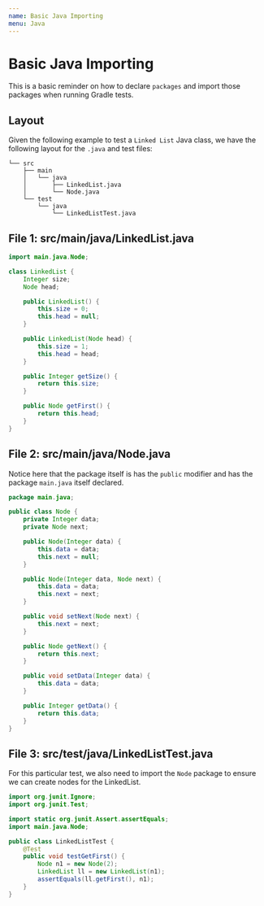 ```yaml
---
name: Basic Java Importing
menu: Java
---
```


# Basic Java Importing

This is a basic reminder on how to declare `packages` and import those packages when running Gradle tests.

## Layout

Given the following example to test a `Linked List` Java class, we have the following layout for the `.java` and test files:

```shell
└── src
    ├── main
    │   └── java
    │       ├── LinkedList.java
    │       └── Node.java
    └── test
        └── java
            └── LinkedListTest.java
```

## File 1: src/main/java/LinkedList.java

```java
import main.java.Node;

class LinkedList {
    Integer size;
    Node head;

    public LinkedList() {
        this.size = 0;
        this.head = null;
    }

    public LinkedList(Node head) {
        this.size = 1;
        this.head = head;
    }

    public Integer getSize() {
        return this.size;
    }

    public Node getFirst() {
        return this.head;
    }
}
```

## File 2: src/main/java/Node.java

Notice here that the package itself is has the `public` modifier and has the package `main.java` itself declared.

```java
package main.java;

public class Node {
    private Integer data;
    private Node next;

    public Node(Integer data) {
        this.data = data;
        this.next = null;
    }

    public Node(Integer data, Node next) {
        this.data = data;
        this.next = next;
    }

    public void setNext(Node next) {
        this.next = next;
    }

    public Node getNext() {
        return this.next;
    }

    public void setData(Integer data) {
        this.data = data;
    }

    public Integer getData() {
        return this.data;
    }
}
```

## File 3: src/test/java/LinkedListTest.java

For this particular test, we also need to import the `Node` package to ensure we can create nodes for the LinkedList.

```java
import org.junit.Ignore;
import org.junit.Test;

import static org.junit.Assert.assertEquals;
import main.java.Node;

public class LinkedListTest {
    @Test
    public void testGetFirst() {
        Node n1 = new Node(2);
        LinkedList ll = new LinkedList(n1);
        assertEquals(ll.getFirst(), n1);
    }
}
```
